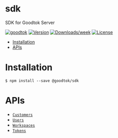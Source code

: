 sdk
=================

SDK for Goodtok Server

[![goodtok](https://img.shields.io/badge/goodtok-sdk-brightgreen.svg)](https://goodtok.io)
[![Version](https://img.shields.io/npm/v/@goodtok/sdk.svg)](https://npmjs.org/package/@goodtok/sdk)
[![Downloads/week](https://img.shields.io/npm/dw/@goodtok/sdk.svg)](https://npmjs.org/package/@goodtok/sdk)
[![License](https://img.shields.io/npm/l/@goodtok/sdk.svg)](https://github.com/fonoster/goodtok/blob/main/package.json)

* [Installation](#installation)
* [APIs](#apis)

# Installation

```sh-session
$ npm install --save @goodtok/sdk
```

# APIs

* [`Customers`](#Customers)
* [`Users`](#Users)
* [`Workspaces`](#Workspaces)
* [`Tokens`](#Tokens)
